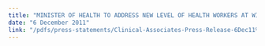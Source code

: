 ```yaml
---
title: "MINISTER OF HEALTH TO ADDRESS NEW LEVEL OF HEALTH WORKERS AT WITS GRADUATION "
date: "6 December 2011"
link: "/pdfs/press-statements/Clinical-Associates-Press-Release-6Dec11%5B1%5D.pdf"
---
```

